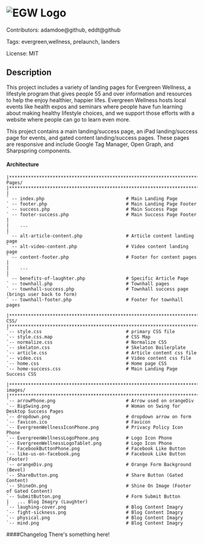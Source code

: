 ![EGW Logo](http://myevergreenwellness.com/images/EvergreenWellnessLogoPhone.png)
======
Contributors: adamdoe@github, eddt@github

Tags: evergreen,wellness, prelaunch, landers

License: MIT

Description
------
This project includes a variety of landing pages for Evergreen Wellness, a lifestyle program that gives people 55 and over information and resources to help the enjoy healthier, happier lifes. Evergreen Wellness hosts local events like health expos and seminars where people have fun learning about making healthy lifestyle choices, and we support those efforts with a website where people can go to learn even more. 

This project contains a main landing/success page, an iPad landing/success page for events, and gated content landing/success pages. These pages are responsive and include Google Tag Manager, Open Graph, and Sharpspring components. 



#### Architecture

```
|*************************************************************************************
Pages/
|*************************************************************************************
|
` -- index.php                              # Main Landing Page
` -- footer.php                             # Main Landing Page Footer
` -- success.php                            # Main Success Page
` -- footer-success.php                     # Main Success Page Footer
|
|    ...
|
` -- alt-article-content.php                # Article content landing page
` -- alt-video-content.php                  # Video content landing page
` -- content-footer.php                     # Footer for content pages
|
|    ...
|
` -- benefits-of-laughter.php               # Specific Article Page
` -- townhall.php                           # Townhall pages
` -- townhall-success.php                   # Townhall success page (brings user back to form)
` -- townhall-footer.php                    # Footer for townhall pages

|*************************************************************************************
CSS/
|*************************************************************************************
`-- style.css                               # primary CSS file
`-- style.css.map                           # CSS Map
`-- normalize.css                           # Normalize CSS
`-- skelaton.css                            # Skelaton Boilerplate
`-- article.css                             # Article content css file
`-- video.css                               # Video content css file
`-- home.css                                # Home page CSS
`-- home-success.css                        # Main Landing Page Success CSS

|*************************************************************************************
images/
|*************************************************************************************
`-- arrowPhone.png                          # Arrow used on orangeDiv
`-- BigSwing.png                            # Woman on Swing for Desktop Success Pages
`-- dropdown.png                            # dropdown arrow on form
`-- favicon.ico                             # Favicon
`-- EvergreenWellnessIconPhone.png          # Privacy Policy Icon Phone
`-- EvergreenWellnessLogoPhone.png          # Logo Icon Phone
`-- EvergreenWellnessLogoTablet.png         # Logo Icon Phone
`-- FacebookButtonPhone.png                 # Facebook Like Button
`-- like-us-on-facebook.png                 # Facebook Like Button (Footer)
`-- orangeDiv.png                           # Orange Form Background (Bevel)
`-- ShareButton.png                         # Share Button (Gated Content)
`-- ShineOn.png                             # Shine On Image (Footer of Gated Content)
`-- SubmitButton.png                        # Form Submit Button
|   ... Blog Imagry (Laughter)
`-- laughing-cover.png                      # Blog Content Imagry
`-- fight-sickness.png                      # Blog Content Imagry
`-- physical.png                            # Blog Content Imagry
`-- mind.png                                # Blog Content Imagry
```


####Changelog
There's something here!
